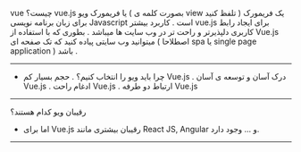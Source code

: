  vue چیست؟
 vue.js یا فریمورک ویو ( بصورت کلمه ی view تلفظ کنید ) یک فریمورک برای زبان برنامه نویسی Javascript است . کاربرد بیشتر vue.js برای ایجاد رابط کاربری دلپذیرتر و راحت تر در وب سایت ها میباشد . بطوری که با استفاده از Vue.js میتوانید وب سایتی پیاده کنید که تک صفحه ای ( اصطلاحا spa یا single page application ) باشد . 
 ________________________________________________________________________________________________________________________________________________________________________________
 * چرا باید ویو را انتخاب کنیم؟
 . حجم بسیار کم Vue.js
 . درک آسان و توسعه ی آسان Vue.js
 . ادغام راحت Vue.js
 . ارتباط دو طرفه Vue.js
 ________________________________________________________________________________________________________________________________________________________________________________
 رقیبان ویو کدام هستند؟
 * اما برای Vue.js رقیبان بیشتری مانند React JS, Angular و ... وجود دارد.
 ________________________________________________________________________________________________________________________________________________________________________________
 